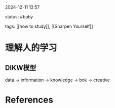 2024-12-11    13:57

status: #baby 

tags: [[how to study]], [[Sharpen Yourself]]


# 理解人的学习


## DIKW模型
data -> information -> knowledge -> bok -> creative


# References
